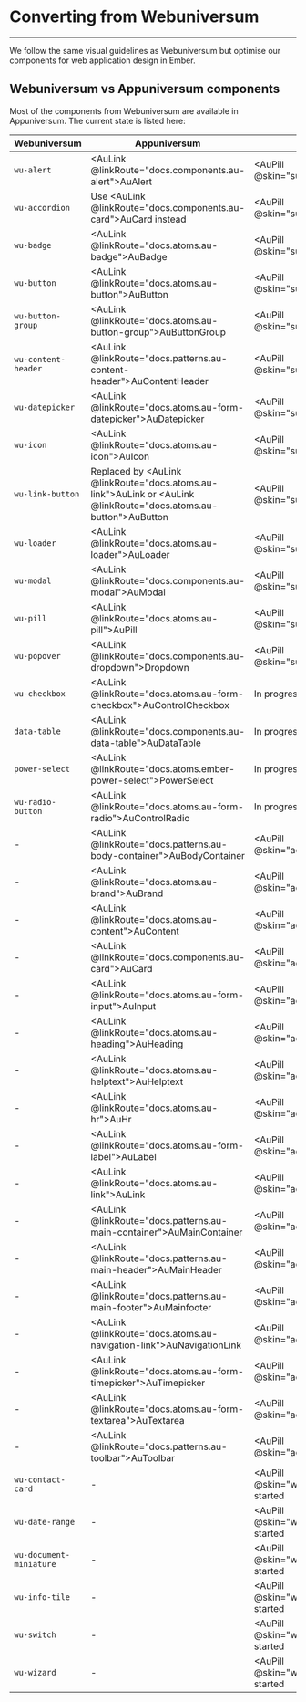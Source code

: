 # Converting from Webuniversum

---

We follow the same visual guidelines as Webuniversum but optimise our components for web application design in Ember.

## Webuniversum vs Appuniversum components

Most of the components from Webuniversum are available in Appuniversum. The current state is listed here:

| Webuniversum      | Appuniversum | Status | 
| ------------- | ----------- | ---- | 
| `wu-alert` | <AuLink @linkRoute="docs.components.au-alert">AuAlert</AuLink> | <AuPill @skin="success">Available</AuPill> |
| `wu-accordion` | Use <AuLink @linkRoute="docs.components.au-card">AuCard</AuLink> instead | <AuPill @skin="success">Available</AuPill> |
| `wu-badge` | <AuLink @linkRoute="docs.atoms.au-badge">AuBadge</AuLink>  | <AuPill @skin="success">Available</AuPill> |
| `wu-button` | <AuLink @linkRoute="docs.atoms.au-button">AuButton</AuLink> | <AuPill @skin="success">Available</AuPill> |
| `wu-button-group` | <AuLink @linkRoute="docs.atoms.au-button-group">AuButtonGroup</AuLink> | <AuPill @skin="success">Available</AuPill> |
| `wu-content-header` | <AuLink @linkRoute="docs.patterns.au-content-header">AuContentHeader</AuLink> | <AuPill @skin="success">Available</AuPill> |
| `wu-datepicker` | <AuLink @linkRoute="docs.atoms.au-form-datepicker">AuDatepicker</AuLink> | <AuPill @skin="success">Available</AuPill> |
| `wu-icon` | <AuLink @linkRoute="docs.atoms.au-icon">AuIcon</AuLink> | <AuPill @skin="success">Available</AuPill> |
| `wu-link-button` | Replaced by <AuLink @linkRoute="docs.atoms.au-link">AuLink</AuLink> or <AuLink @linkRoute="docs.atoms.au-button">AuButton</AuLink> | <AuPill @skin="success">Available</AuPill> |
| `wu-loader` | <AuLink @linkRoute="docs.atoms.au-loader">AuLoader</AuLink> | <AuPill @skin="success">Available</AuPill> |
| `wu-modal` | <AuLink @linkRoute="docs.components.au-modal">AuModal</AuLink> | <AuPill @skin="success">Available</AuPill> |
| `wu-pill` | <AuLink @linkRoute="docs.atoms.au-pill">AuPill</AuLink> | <AuPill @skin="success">Available</AuPill> |
| `wu-popover` | <AuLink @linkRoute="docs.components.au-dropdown">Dropdown</AuLink> | <AuPill @skin="success">Available</AuPill> |
| `wu-checkbox` | <AuLink @linkRoute="docs.atoms.au-form-checkbox">AuControlCheckbox</AuLink> | <AuPill>In progress</AuPill> |
| `data-table` | <AuLink @linkRoute="docs.components.au-data-table">AuDataTable</AuLink> | <AuPill>In progress</AuPill> |
| `power-select` | <AuLink @linkRoute="docs.atoms.ember-power-select">PowerSelect</AuLink> | <AuPill>In progress</AuPill> |
| `wu-radio-button` | <AuLink @linkRoute="docs.atoms.au-form-radio">AuControlRadio</AuLink> | <AuPill>In progress</AuPill> |
| - | <AuLink @linkRoute="docs.patterns.au-body-container">AuBodyContainer</AuLink> | <AuPill @skin="action">New</AuPill> |
| - | <AuLink @linkRoute="docs.atoms.au-brand">AuBrand</AuLink> | <AuPill @skin="action">New</AuPill> |
| - | <AuLink @linkRoute="docs.atoms.au-content">AuContent</AuLink> | <AuPill @skin="action">New</AuPill> |
| - | <AuLink @linkRoute="docs.components.au-card">AuCard</AuLink> | <AuPill @skin="action">New</AuPill> |
| - | <AuLink @linkRoute="docs.atoms.au-form-input">AuInput</AuLink> | <AuPill @skin="action">New</AuPill> |
| - | <AuLink @linkRoute="docs.atoms.au-heading">AuHeading</AuLink> | <AuPill @skin="action">New</AuPill> |
| - | <AuLink @linkRoute="docs.atoms.au-helptext">AuHelptext</AuLink> | <AuPill @skin="action">New</AuPill> |
| - | <AuLink @linkRoute="docs.atoms.au-hr">AuHr</AuLink> | <AuPill @skin="action">New</AuPill> |
| - | <AuLink @linkRoute="docs.atoms.au-form-label">AuLabel</AuLink> | <AuPill @skin="action">New</AuPill> |
| - | <AuLink @linkRoute="docs.atoms.au-link">AuLink</AuLink> | <AuPill @skin="action">New</AuPill> |
| - | <AuLink @linkRoute="docs.patterns.au-main-container">AuMainContainer</AuLink> | <AuPill @skin="action">New</AuPill> |
| - | <AuLink @linkRoute="docs.patterns.au-main-header">AuMainHeader</AuLink> | <AuPill @skin="action">New</AuPill> |
| - | <AuLink @linkRoute="docs.patterns.au-main-footer">AuMainfooter</AuLink> | <AuPill @skin="action">New</AuPill> |
| - | <AuLink @linkRoute="docs.atoms.au-navigation-link">AuNavigationLink</AuLink> | <AuPill @skin="action">New</AuPill> |
| - | <AuLink @linkRoute="docs.atoms.au-form-timepicker">AuTimepicker</AuLink> | <AuPill @skin="action">New</AuPill> |
| - | <AuLink @linkRoute="docs.atoms.au-form-textarea">AuTextarea</AuLink> | <AuPill @skin="action">New</AuPill> |
| - | <AuLink @linkRoute="docs.patterns.au-toolbar">AuToolbar</AuLink> | <AuPill @skin="action">New</AuPill> |
| `wu-contact-card` | - | <AuPill @skin="warning">Not started</AuPill> |
| `wu-date-range` | - | <AuPill @skin="warning">Not started</AuPill> |
| `wu-document-miniature` | - | <AuPill @skin="warning">Not started</AuPill> |
| `wu-info-tile` | - | <AuPill @skin="warning">Not started</AuPill> |
| `wu-switch` | - | <AuPill @skin="warning">Not started</AuPill> |
| `wu-wizard` | - | <AuPill @skin="warning">Not started</AuPill> |
